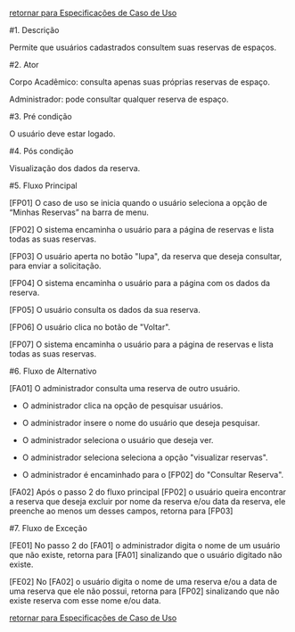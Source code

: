 [retornar para Especificações de Caso de Uso](https://github.com/fga-gpp-mds/2016.2-SAS_FGA/wiki/Especifica%C3%A7%C3%A3o-de-Casos-de-Uso)

#1. Descrição

Permite que usuários cadastrados consultem suas reservas de espaços.

#2. Ator

Corpo Acadêmico: consulta apenas suas próprias reservas de espaço.

Administrador: pode consultar qualquer reserva de espaço.

#3. Pré condição

O usuário deve estar logado.

#4. Pós condição

Visualização dos dados da reserva.

#5. Fluxo Principal

[FP01] O caso de uso se inicia quando o usuário seleciona a opção de “Minhas Reservas” na barra de menu.

[FP02] O sistema encaminha o usuário para a página de reservas e lista todas as suas reservas.

[FP03] O usuário aperta no botão "lupa", da reserva que deseja consultar, para enviar a solicitação.

[FP04] O sistema encaminha o usuário para a página com os dados da reserva.

[FP05] O usuário consulta os dados da sua reserva.

[FP06] O usuário clica no botão de "Voltar".

[FP07] O sistema encaminha o usuário para a página de reservas e lista todas as suas reservas.


#6. Fluxo de Alternativo

[FA01]  O administrador consulta uma reserva de outro usuário.

* O administrador clica na opção de pesquisar usuários.

* O administrador insere o nome do usuário que deseja pesquisar.

* O administrador seleciona o usuário que deseja ver.

* O administrador seleciona seleciona a opção "visualizar reservas".

* O administrador é encaminhado para o [FP02] do "Consultar Reserva".


[FA02] Após o passo 2 do fluxo principal [FP02] o usuário queira encontrar a reserva que deseja excluir por nome da reserva e/ou data da reserva, ele preenche ao menos um desses campos, retorna para [FP03]

#7. Fluxo de Exceção

[FE01] No passo 2 do [FA01] o administrador digita o nome de um usuário que não existe, retorna para [FA01] sinalizando que o usuário digitado não existe.

[FE02] No [FA02] o usuário digita o nome de uma reserva e/ou a data de uma reserva que ele não possui, retorna para [FP02] sinalizando que não existe reserva com esse nome e/ou data.

[retornar para Especificações de Caso de Uso](https://github.com/fga-gpp-mds/2016.2-SAS_FGA/wiki/Especifica%C3%A7%C3%A3o-de-Casos-de-Uso)